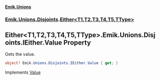 #### [Emik.Unions](index.md 'index')
### [Emik.Unions.Disjoints](Emik.Unions.Disjoints.md 'Emik.Unions.Disjoints').[Either&lt;T1,T2,T3,T4,T5,TType&gt;](Either{T1,T2,T3,T4,T5,TType}.md 'Emik.Unions.Disjoints.Either<T1,T2,T3,T4,T5,TType>')

## Either<T1,T2,T3,T4,T5,TType>.Emik.Unions.Disjoints.IEither.Value Property

Gets the value.

```csharp
object? Emik.Unions.Disjoints.IEither.Value { get; }
```

Implements [Value](IEither.Value.md 'Emik.Unions.Disjoints.IEither.Value')